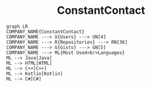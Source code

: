 <h1 align="center">ConstantContact</h1>

```mermaid
graph LR
COMPANY_NAME{ConstantContact}
COMPANY_NAME ---> U{Users} ---> UN[4]
COMPANY_NAME ---> R{Repositories} ---> RN[36]
COMPANY_NAME ---> G{Gists} ---> GN[5]
COMPANY_NAME ---> ML{Most Used<br>Languages}
ML --> Java[Java]
ML --> HTML[HTML]
ML --> C++[C++]
ML --> Kotlin[Kotlin]
ML --> C#[C#]
```
